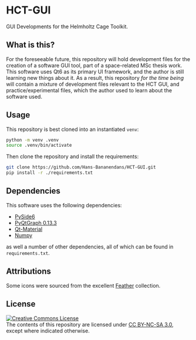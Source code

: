 # HCT-GUI
GUI Developments for the Helmholtz Cage Toolkit.

## What is this?
For the foreseeable future, this repository will hold development files for the creation of a software GUI tool, part of a space-related MSc thesis work. This software uses Qt6 as its primary UI framework, and the author is still learning new things about it. As a result, this repository *for the time being* will contain a mixture of development files relevant to the HCT GUI, and practice/experimental files, which the author used to learn about the software used.

## Usage
This repository is best cloned into an instantiated `venv`:

```bash
python -m venv .venv
source .venv/bin/activate
```

Then clone the repository and install the requirements:
```bash
git clone https://github.com/Hans-Bananendans/HCT-GUI.git
pip install -r ./requirements.txt
```

## Dependencies
This software uses the following dependencies:
 * [PySide6](https://pypi.org/project/PySide6/)
 * [PyQtGraph 0.13.3](https://www.pyqtgraph.org/)
 * [Qt-Material](https://qt-material.readthedocs.io/en/latest/)
 * [Numpy](https://numpy.org/)

as well a number of other dependencies, all of which can be found in `requirements.txt`.

## Attributions
Some icons were sourced from the excellent [Feather](https://feathericons.com/) collection.


## License
<a rel="license" href="https://creativecommons.org/licenses/by-nc-sa/3.0/"><img alt="Creative Commons License" style="border-width:0" src="https://licensebuttons.net/l/by-nc-sa/4.0/88x31.png" /></a><br />
The contents of this repository are licensed under [CC BY-NC-SA 3.0](https://creativecommons.org/licenses/by-nc-sa/3.0/), except where indicated otherwise.
